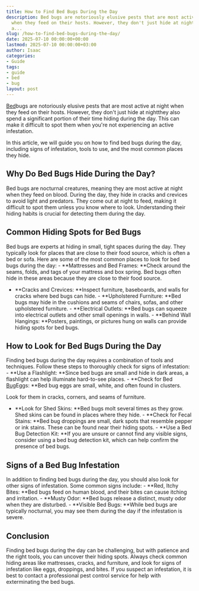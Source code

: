 ```yaml
---
title: How to Find Bed Bugs During the Day
description: Bed bugs are notoriously elusive pests that are most active at night
  when they feed on their hosts. However, they don't just hide at nightthey also spend
  a...
slug: /how-to-find-bed-bugs-during-the-day/
date: 2025-07-10 00:00:00+00:00
lastmod: 2025-07-10 00:00:00+03:00
author: Isaac
categories:
- Guide
tags:
- guide
- bed
- bug
layout: post
---
```

[Bed](https://pestpolicy.com/bed-bugs-vs-other-pests/)bugs are notoriously elusive pests that are most active at night when they feed on their hosts. However, they don't just hide at nightthey also spend a significant portion of their time hiding during the day. This can make it difficult to spot them when you're not experiencing an active infestation.

In this article, we will guide you on how to find bed bugs during the day, including signs of infestation, tools to use, and the most common places they hide.

##  Why Do Bed Bugs Hide During the Day?

Bed bugs are nocturnal creatures, meaning they are most active at night when they feed on blood. During the day, they hide in cracks and crevices to avoid light and predators. They come out at night to feed, making it difficult to spot them unless you know where to look. Understanding their hiding habits is crucial for detecting them during the day.

##  Common Hiding Spots for Bed Bugs

Bed bugs are experts at hiding in small, tight spaces during the day. They typically look for places that are close to their food source, which is often a bed or sofa. Here are some of the most common places to look for bed bugs during the day: - **Mattresses and Bed Frames: **Check around the seams, folds, and tags of your mattress and box spring. Bed bugs often hide in these areas because they are close to their food source.

- **Cracks and Crevices: **Inspect furniture, baseboards, and walls for cracks where bed bugs can hide. - **Upholstered Furniture: **Bed bugs may hide in the cushions and seams of chairs, sofas, and other upholstered furniture. - **Electrical Outlets: **Bed bugs can squeeze into electrical outlets and other small openings in walls. - **Behind Wall Hangings: **Posters, paintings, or pictures hung on walls can provide hiding spots for bed bugs.

##  How to Look for Bed Bugs During the Day

Finding bed bugs during the day requires a combination of tools and techniques. Follow these steps to thoroughly check for signs of infestation: - **Use a Flashlight: **Since bed bugs are small and hide in dark areas, a flashlight can help illuminate hard-to-see places. - **Check for Bed [Bug](https://pestpolicy.com/how-much-do-bed-bug-exterminators-cost/)Eggs: **Bed bug eggs are small, white, and often found in clusters.

Look for them in cracks, corners, and seams of furniture.

- **Look for Shed Skins: **Bed bugs molt several times as they grow. Shed skins can be found in places where they hide. - **Check for Fecal Stains: **Bed bug droppings are small, dark spots that resemble pepper or ink stains. These can be found near their hiding spots. - **Use a Bed Bug Detection Kit: **If you are unsure or cannot find any visible signs, consider using a bed bug detection kit, which can help confirm the presence of bed bugs.

##  Signs of a Bed Bug Infestation

In addition to finding bed bugs during the day, you should also look for other signs of infestation. Some common signs include: - **Red, Itchy Bites: **Bed bugs feed on human blood, and their bites can cause itching and irritation. - **Musty Odor: **Bed bugs release a distinct, musty odor when they are disturbed. - **Visible Bed Bugs: **While bed bugs are typically nocturnal, you may see them during the day if the infestation is severe.

##  Conclusion

Finding bed bugs during the day can be challenging, but with patience and the right tools, you can uncover their hiding spots. Always check common hiding areas like mattresses, cracks, and furniture, and look for signs of infestation like eggs, droppings, and bites. If you suspect an infestation, it is best to contact a professional pest control service for help with exterminating the bed bugs.

